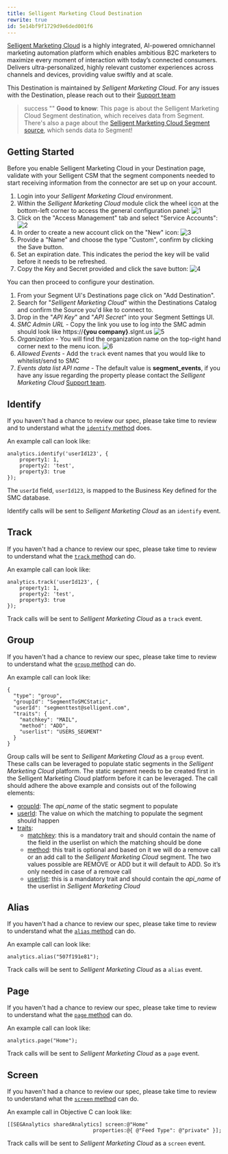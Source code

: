 ```yaml
---
title: Selligent Marketing Cloud Destination
rewrite: true
id: 5e14bf9f1729d9e6ded001f6
---
```

[Selligent Marketing Cloud](https://www.selligent.com/?utm_source=segment&utm_medium=integrations-page&utm_campaign=partners/) is a highly integrated, AI-powered omnichannel marketing automation platform which enables ambitious B2C marketers to maximize every moment of interaction with today’s connected consumers. Delivers ultra-personalized, highly relevant customer experiences across channels and devices, providing value swiftly and at scale.

This Destination is maintained by *Selligent Marketing Cloud*. For any issues with the Destination, please reach out to their [Support team](https://support.selligent.com)

> success ""
> **Good to know**: This page is about the Selligent Marketing Cloud Segment destination, which receives data from Segment. There's also a page about the [Selligent Marketing Cloud Segment source](/docs/connections/sources/catalog/cloud-apps/selligent-marketing-cloud/), which sends data _to_ Segment!

## Getting Started

Before you enable Selligent Marketing Cloud in your Destination page, validate with your Selligent CSM that the segment components needed to start receiving information from the connector are set up on your account.

1. Login into your *Selligent Marketing Cloud* environment.
2. Within the *Selligent Marketing Cloud* module click the wheel icon at the bottom-left corner to access the general configuration panel:
![1](images/1.png)
3. Click on the "Access Management" tab and select "Service Accounts":
![2](images/2.png)
4. In order to create a new account click on the "New" icon:
![3](images/3.png)
5. Provide a "Name" and choose the type "Custom", confirm by clicking the Save button.
6. Set an expiration date. This indicates the period the key will be valid before it needs to be refreshed.
7. Copy the Key and Secret provided and click the save button:
![4](images/4.png)

You can then proceed to configure your destination.

1. From your Segment UI's Destinations page click on "Add Destination".
2. Search for "*Selligent Marketing Cloud*" within the Destinations Catalog and confirm the Source you'd like to connect to.
3. Drop in the "*API Key*" and "*API Secret*" into your Segment Settings UI.
4. *SMC Admin URL* - Copy the link you use to log into the SMC admin should look like https://**{you company}**.slgnt.us
![5](images/5.png)
5. *Organization* - You will find the organization name on the top-right hand corner next to the menu icon.
![6](images/6.png)
6. *Allowed Events* - Add the `track` event names that you would like to whitelist/send to SMC
7. *Events data list API name* - The default value is **segment_events**, if you have any issue regarding the property please contact the *Selligent Marketing Cloud* [Support team](https://support.selligent.com).

## Identify

If you haven't had a chance to review our spec, please take time to review and to understand what the [`identify` method](https://segment.com/docs/spec/identify/) does.

An example call can look like:

```
analytics.identify('userId123', {
    property1: 1,
    property2: 'test',
    property3: true
});
```
The `userId` field, `userId123`, is mapped to the Business Key defined for the SMC database.

Identify calls will be sent to *Selligent Marketing Cloud* as an `identify` event.

## Track

If you haven't had a chance to review our spec, please take time to review to understand what the [`track` method](https://segment.com/docs/spec/track/) can do. 

An example call can look like:

```
analytics.track('userId123', {
    property1: 1,
    property2: 'test',
    property3: true
});
```

Track calls will be sent to *Selligent Marketing Cloud* as a `track` event.

## Group

If you haven't had a chance to review our spec, please take time to review to understand what the [`group` method](https://segment.com/docs/spec/group/) can do. 

An example call can look like:

```
{
  "type": "group",
  "groupId": "SegmentToSMCStatic",
  "userId": "segmenttest@selligent.com",
  "traits": {
    "matchkey": "MAIL",
    "method": "ADD",
    "userlist": "USERS_SEGMENT"
  }
}
```

Group calls will be sent to *Selligent Marketing Cloud* as a `group` event. These calls can be leveraged to populate static segments in the *Selligent Marketing Cloud* platform. The static segment needs to be created first in the Selligent Marketing Cloud platform before it can be leveraged. The call should adhere the above example and consists out of the following elements:
* <u>groupId</u>: The *api_name* of the static segment to populate
* <u>userId</u>: The value on which the matching to populate the segment should happen
* <u>traits</u>:
  * <u>matchkey</u>: this is a mandatory trait and should contain the name of the field in the userlist on which the matching should be done
  * <u>method</u>: this trait is optional and based on it we will do a remove call or an add call to the *Selligent Marketing Cloud* segment. The two values possible are REMOVE or ADD but it will default to ADD. So it’s only needed in case of a remove call
  * <u>userlist</u>: this is a mandatory trait and should contain the *api_name* of the userlist in *Selligent Marketing Cloud*

## Alias

If you haven't had a chance to review our spec, please take time to review to understand what the [`alias` method](https://segment.com/docs/spec/alias/) can do. 

An example call can look like:

```
analytics.alias("507f191e81");
```

Track calls will be sent to *Selligent Marketing Cloud* as a `alias` event.

## Page

If you haven't had a chance to review our spec, please take time to review to understand what the [`page` method](https://segment.com/docs/spec/[page]/) can do. 

An example call can look like:
```
analytics.page("Home");
```

Track calls will be sent to *Selligent Marketing Cloud* as a `page` event.



## Screen

If you haven't had a chance to review our spec, please take time to review to understand what the [`screen` method](https://segment.com/docs/spec/screen/) can do. 

An example call in Objective C can look like:

```
[[SEGAnalytics sharedAnalytics] screen:@"Home"
                            properties:@{ @"Feed Type": @"private" }];
```

Track calls will be sent to *Selligent Marketing Cloud* as a `screen` event.
